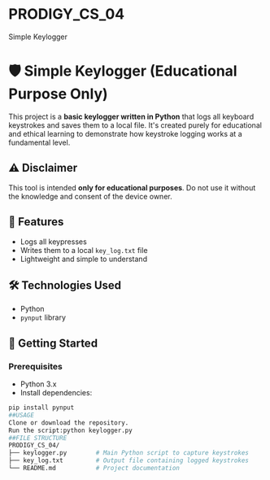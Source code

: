 # PRODIGY_CS_04
Simple Keylogger
# 🛡️ Simple Keylogger (Educational Purpose Only)

This project is a **basic keylogger written in Python** that logs all keyboard keystrokes and saves them to a local file. It's created purely for educational and ethical learning to demonstrate how keystroke logging works at a fundamental level.

## ⚠️ Disclaimer
This tool is intended **only for educational purposes**. Do not use it without the knowledge and consent of the device owner.

## 📌 Features
- Logs all keypresses
- Writes them to a local `key_log.txt` file
- Lightweight and simple to understand

## 🛠️ Technologies Used
- Python
- `pynput` library

## 🚀 Getting Started

### Prerequisites
- Python 3.x
- Install dependencies:
```bash
pip install pynput
##USAGE
Clone or download the repository.
Run the script:python keylogger.py
##FILE STRUCTURE
PRODIGY_CS_04/
├── keylogger.py        # Main Python script to capture keystrokes
├── key_log.txt         # Output file containing logged keystrokes
└── README.md           # Project documentation
